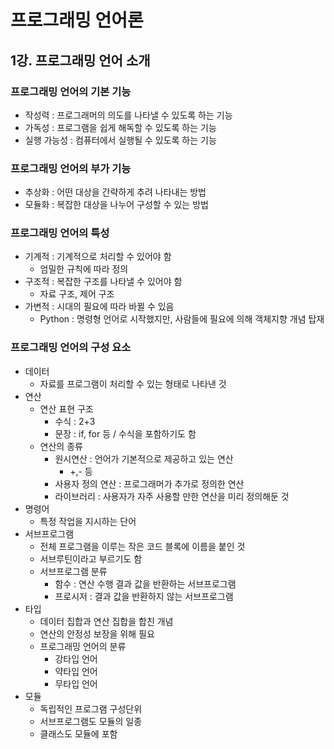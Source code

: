 # 프로그래밍 언어론

## 1강. 프로그래밍 언어 소개

### 프로그래밍 언어의 기본 기능

- 작성력 : 프로그래머의 의도를 나타낼 수 있도록 하는 기능
- 가독성 : 프로그램을 쉽게 해독할 수 있도록 하는 기능
- 실행 가능성 : 컴퓨터에서 실행될 수 있도록 하는 기능

### 프로그래밍 언어의 부가 기능

- 추상화 : 어떤 대상을 간략하게 추려 나타내는 방법
- 모듈화 : 복잡한 대상을 나누어 구성할 수 있는 방법

### 프로그래밍 언어의 특성

- 기계적 : 기계적으로 처리할 수 있어야 함
  - 엄밀한 규칙에 따라 정의
- 구조적 : 복잡한 구조를 나타낼 수 있어야 함
  - 자료 구조, 제어 구조
- 가변적 : 시대의 필요에 따라 바뀔 수 있음
  - Python : 명령형 언어로 시작했지만, 사람들에 필요에 의해 객체지향 개념 탑재

### 프로그래밍 언어의 구성 요소

- 데이터
  - 자료를 프로그램이 처리할 수 있는 형태로 나타낸 것
- 연산
  - 연산 표현 구조
    - 수식 : 2+3
    - 문장 : if, for 등 / 수식을 포함하기도 함
  - 연산의 종류
    - 원시연산 : 언어가 기본적으로 제공하고 있는 연산
      - +,- 등
    - 사용자 정의 연산 : 프로그래머가 추가로 정의한 연산
    - 라이브러리 : 사용자가 자주 사용할 만한 연산을 미리 정의해둔 것
- 명령어
  - 특정 작업을 지시하는 단어
- 서브프로그램
  - 전체 프로그램을 이루는 작은 코드 블록에 이름을 붙인 것
  - 서브루틴이라고 부르기도 함
  - 서브프로그램 분류
    - 함수 : 연산 수행 결과 값을 반환하는 서브프로그램
    - 프로시저 : 결과 값을 반환하지 않는 서브프로그램
- 타입
  - 데이터 집합과 연산 집합을 합친 개념
  - 연산의 안정성 보장을 위해 필요
  - 프로그래밍 언어의 분류
    - 강타입 언어
    - 약타입 언어
    - 무타입 언어
- 모듈
  - 독립적인 프로그램 구성단위
  - 서브프로그램도 모듈의 일종
  - 클래스도 모듈에 포함